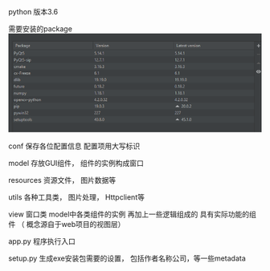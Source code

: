python 版本3.6

需要安装的package
![](./requirement.png)

conf 保存各位配置信息
配置项用大写标识

model 存放GUI组件， 组件的实例构成窗口

resources 资源文件， 图片数据等

utils 各种工具类， 图片处理， Httpclient等

view 窗口类 model中各类组件的实例 
再加上一些逻辑组成的 具有实际功能的组件 （
概念源自于web项目的视图层）

app.py 程序执行入口

setup.py 生成exe安装包需要的设置， 
包括作者名称公司，等一些metadata